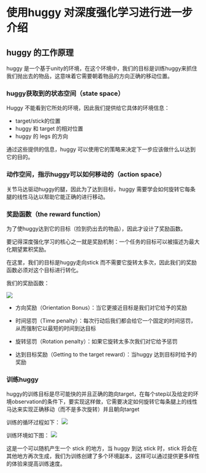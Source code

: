 # 使用huggy 对深度强化学习进行进一步介绍

## huggy 的工作原理

huggy 是一个基于unity的环境，在这个环境中，我们的目标是训练huggy来抓住我们抛出去的物品，这意味着它需要朝着物品的方向正确的移动位置。

### huggy获取到的状态空间（state space）

Huggy 不能看到它所处的环境，因此我们提供给它具体的环境信息：

- target/stick的位置
- huggy 和 target 的相对位置
- huggy 的 legs 的方向

通过这些提供的信息，huggy 可以使用它的策略来决定下一步应该做什么以达到它的目的。

### 动作空间，指示huggy可以如何移动的（action space）

关节马达驱动huggy的腿，因此为了达到目标，huggy 需要学会如何旋转它每条腿的线性马达以帮助它能正确的进行移动。

### 奖励函数（the reward function）

为了使huggy达到它的目标（捡到扔出去的物品），因此才设计了奖励函数。

要记得深度强化学习的核心之一就是奖励机制：一个任务的目标可以被描述为最大化期望累积奖励。

在这里，我们的目标是huggy走向stick 而不需要它旋转太多次，因此我们的奖励函数必须对这个目标进行转化。

我们的奖励函数：

![](https://huggingface.co/datasets/huggingface-deep-rl-course/course-images/resolve/main/en/notebooks/unit-bonus1/reward.jpg)

- 方向奖励（Orientation Bonus）：当它更接近目标是我们对它给予的奖励

- 时间惩罚（Time penalty）：每次行动后我们都会给它一个固定的时间惩罚，从而强制它以最短的时间到达目标

- 旋转惩罚（Rotation penalty）：如果它旋转太多次我们对它给予惩罚

- 达到目标奖励（Getting to the target reward）：当huggy 达到目标时给予的奖励

### 训练huggy

huggy的训练目标是尽可能快的并且正确的跑向target，在每个step以及给定的环境observation的条件下，要实现这样做，它需要决定如何旋转它每条腿上的线性马达来实现正确移动（而不是多次旋转）并且朝向target

训练的循环过程如下：
![](https://huggingface.co/datasets/huggingface-deep-rl-course/course-images/resolve/main/en/notebooks/unit-bonus1/huggy-loop.jpg)

训练环境如下图：
![](https://huggingface.co/datasets/huggingface-deep-rl-course/course-images/resolve/main/en/notebooks/unit-bonus1/training-env.jpg)

这是一个可以随机产生一个 stick 的地方，当 huggy 到达 stick 时，stick 将会在其他地方再次生成，我们为训练创建了多个环境副本，这样可以通过提供更多样性的体验来提高训练速度。
